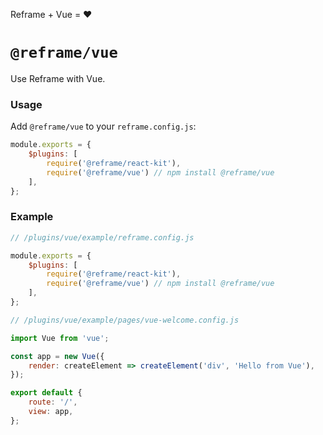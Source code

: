 <!---






    WARNING, READ THIS.
    This is a computed file. Do not edit.
    Edit `/plugins/vue/readme.template.md` instead.












    WARNING, READ THIS.
    This is a computed file. Do not edit.
    Edit `/plugins/vue/readme.template.md` instead.












    WARNING, READ THIS.
    This is a computed file. Do not edit.
    Edit `/plugins/vue/readme.template.md` instead.












    WARNING, READ THIS.
    This is a computed file. Do not edit.
    Edit `/plugins/vue/readme.template.md` instead.












    WARNING, READ THIS.
    This is a computed file. Do not edit.
    Edit `/plugins/vue/readme.template.md` instead.






-->
Reframe + Vue = :heart:

# `@reframe/vue`

Use Reframe with Vue.

### Usage

Add `@reframe/vue` to your `reframe.config.js`:

~~~js
module.exports = {
    $plugins: [
        require('@reframe/react-kit'),
        require('@reframe/vue') // npm install @reframe/vue
    ],
};
~~~

### Example

~~~js
// /plugins/vue/example/reframe.config.js

module.exports = {
    $plugins: [
        require('@reframe/react-kit'),
        require('@reframe/vue') // npm install @reframe/vue
    ],
};
~~~

~~~js
// /plugins/vue/example/pages/vue-welcome.config.js

import Vue from 'vue';

const app = new Vue({
    render: createElement => createElement('div', 'Hello from Vue'),
});

export default {
    route: '/',
    view: app,
};
~~~

<!---






    WARNING, READ THIS.
    This is a computed file. Do not edit.
    Edit `/plugins/vue/readme.template.md` instead.












    WARNING, READ THIS.
    This is a computed file. Do not edit.
    Edit `/plugins/vue/readme.template.md` instead.












    WARNING, READ THIS.
    This is a computed file. Do not edit.
    Edit `/plugins/vue/readme.template.md` instead.












    WARNING, READ THIS.
    This is a computed file. Do not edit.
    Edit `/plugins/vue/readme.template.md` instead.












    WARNING, READ THIS.
    This is a computed file. Do not edit.
    Edit `/plugins/vue/readme.template.md` instead.






-->
